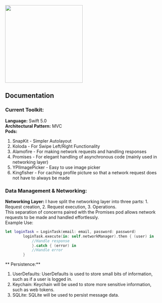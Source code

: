 <img src="https://github.com/seancorc/Hanger/blob/master/home.gif" width="250">


## Documentation

### Current Toolkit:
**Language:** Swift 5.0  
**Architectural Pattern:** MVC  
**Pods:**  
1. SnapKit - Simpler Autolayout
2. Koloda - For Swipe Left/Right Functionality
3. Alamofire - For making network requests and handling responses
4. Promises - For elegant handling of asynchronous code (mainly used in networking layer)
5. YPIImagePicker - Easy to use image picker
6. Kingfisher - For caching profile picture so that a network request does not have to always be made

### Data Management & Networking:  
**Networking Layer:** 
I have split the networking layer into three parts: 1. Request creation, 2. Request execution, 3. Operations.  
This separation of concerns paired with the Promises pod allows network requests to be made and handled effortlessly.  
Example Use: 
```Swift
let loginTask = LoginTask(email: email, password: password)
        loginTask.execute(in: self.networkManager).then { (user) in
            //Handle response
            }.catch { (error) in
            //Handle error
        }
``` 
** Persistence:** 
1. UserDefaults: UserDefaults is used to store small bits of information, such as if a user is logged in.
2. Keychain: Keychain will be used to store more sensitive information, such as web tokens.
3. SQLite: SQLite will be used to persist message data.
